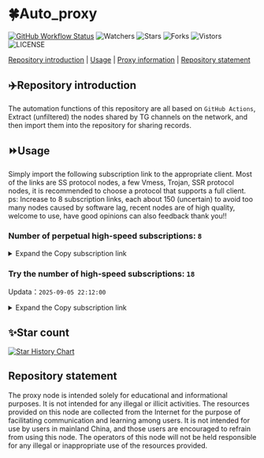 # 🍀Auto_proxy
[![GitHub Workflow Status](https://img.shields.io/github/actions/workflow/status/PangTouY00/Auto_proxy/main.yml?branch=main)](https://github.com/PangTouY00/Auto_proxy/actions/workflows/main.yml?branch=main) 
![Watchers](https://img.shields.io/github/watchers/w1770946466/Auto_proxy) ![Stars](https://img.shields.io/github/stars/PangTouY00/Auto_proxy) ![Forks](https://img.shields.io/github/forks/w1770946466/Auto_proxy) ![Vistors](https://visitor-badge.laobi.icu/badge?page_id=PangTouY00.Auto_proxy) ![LICENSE](https://img.shields.io/badge/license-CC%20BY--SA%204.0-green.svg)

[Repository introduction](https://github.com/PangTouY00/Auto_proxy#Repositoryintroduction) | [Usage](https://github.com/PangTouY00/Auto_proxy#Usage) | [Proxy information](https://github.com/PangTouY00/Auto_proxy#Proxyinformation) | [Repository statement](https://github.com/PangTouY00/Auto_proxy#Repositorystatement)

## ✈️Repository introduction
The automation functions of this repository are all based on `GitHub Actions`,
Extract (unfiltered) the nodes shared by TG channels on the network, and then import them into the repository for sharing records.

## ⏩Usage
Simply import the following subscription link to the appropriate client. Most of the links are SS protocol nodes, a few Vmess, Trojan, SSR protocol nodes, it is recommended to choose a protocol that supports a full client.
ps: Increase to 8 subscription links, each about 150 (uncertain) to avoid too many nodes caused by software lag, recent nodes are of high quality, welcome to use, have good opinions can also feedback thank you!!

### Number of perpetual high-speed subscriptions: `8`

<details>
  <summary>Expand the Copy subscription link</summary>

  
- [Multiprotocol Base64 encoding](https://raw.githubusercontent.com/PangTouY00/Auto_proxy/main/Long_term_subscription1)
`https://raw.githubusercontent.com/PangTouY00/Auto_proxy/main/Long_term_subscription_num`
`Total number of merge nodes: 290`

- [Multiprotocol Base64 encoding](https://raw.githubusercontent.com/PangTouY00/Auto_proxy/main/Long_term_subscription1)
`https://raw.githubusercontent.com/PangTouY00/Auto_proxy/main/Long_term_subscription1`
`Total number of merge nodes: 37`

- [Multiprotocol Base64 encoding](https://raw.githubusercontent.com/PangTouY00/Auto_proxy/main/Long_term_subscription2)
`https://raw.githubusercontent.com/PangTouY00/Auto_proxy/main/Long_term_subscription2`
`Total number of merge nodes: 37`

- [Multiprotocol Base64 encoding](https://raw.githubusercontent.com/PangTouY00/Auto_proxy/main/Long_term_subscription3)
`https://raw.githubusercontent.com/PangTouY00/Auto_proxy/main/Long_term_subscription3`
`Total number of merge nodes: 37`

- [Multiprotocol Base64 encoding](https://raw.githubusercontent.com/PangTouY00/Auto_proxy/main/Long_term_subscription4)
`https://raw.githubusercontent.com/PangTouY00/Auto_proxy/main/Long_term_subscription4`
`Total number of merge nodes: 37`

- [Multiprotocol Base64 encoding](https://raw.githubusercontent.comPangTouY00/Auto_proxy/main/Long_term_subscription5)
`https://raw.githubusercontent.com/PangTouY00/Auto_proxy/main/Long_term_subscription5`
`Total number of merge nodes: 37`

- [Multiprotocol Base64 encoding](https://raw.githubusercontent.com/PangTouY00/Auto_proxy/main/Long_term_subscription6)
`https://raw.githubusercontent.com/PangTouY00/Auto_proxy/main/Long_term_subscription6`
`Total number of merge nodes: 37`

- [Multiprotocol Base64 encoding](https://raw.githubusercontent.com/PangTouY00/Auto_proxy/main/Long_term_subscription7)
`https://raw.githubusercontent.com/PangTouY00/Auto_proxy/main/Long_term_subscription7`
`Total number of merge nodes: 37`

- [Multiprotocol Base64 encoding](https://raw.githubusercontent.com/PangTouY00/Auto_proxy/main/Long_term_subscription8)
`https://raw.githubusercontent.com/PangTouY00/Auto_proxy/main/Long_term_subscription8`
`Total number of merge nodes: 31`

- [Clash subscription](https://raw.githubusercontent.com/PangTouY00/Auto_proxy/main/Long_term_subscription2.yaml)
`https://raw.githubusercontent.com/PangTouY00/Auto_proxy/main/Long_term_subscription1.yaml`


- [Clash subscription](https://raw.githubusercontent.com/PangTouY00/Auto_proxy/main/Long_term_subscription2.yaml)
`https://raw.githubusercontent.com/PangTouY00/Auto_proxy/main/Long_term_subscription2.yaml`


- [Clash subscription](https://raw.githubusercontent.com/PangTouY00/Auto_proxy/main/Long_term_subscription3.yaml)
`https://raw.githubusercontent.com/PangTouY00/Auto_proxy/main/Long_term_subscription3.yaml`
  
</details>

### Try the number of high-speed subscriptions: `18`
Updata：`2025-09-05 22:12:00`


<details>
  <summary>Expand the Copy subscription link</summary>  



































































































































































































































































































































































































































































































































































































































































































































































































































































































































































































































































































































































































































































































































































































































































































































































































































































































































































































































































































































































































































































































































































































































































































































































































































































































































































































































































































































































































































































































































































































































































































































































































































































































































































































































































































































































































































































































































































































































































































































































































































































































































































































































































































































































































































































































































































































































































































































































































































































































































































































































































































































































































































































































































































































































































































































































































































































































































































































































































































































































































































































































































































































































































































































































































































































































































































































































































































































































































































































































































































































































































































































































































































































































































































































































































































































































































































































































































































































































































































































































































































































































































































































































































































































































































































































































































































































































































































































































































































































































































































































































































































































































































































































































































































































































































































































































































































































































































































































































































































































































































































































































































































































































































































































































































































































































































































































































































































































































































































































































































































































































































































































































































































































































































































































































































































































































































































































































































































































































































































































































































































































































































































































































































































































































































































































































































































































































































































































































































































































































































































































































































































































































































































































































































































































































































































































































































































































































































































































































































































































































































































































































































































































































































































































































































































































































































































































































































































































































































































































































































































































































































































































































































































































































































































































































































































































































































































































































































































































































































































































































































































































































































































































































































































































































































































































































































































































































































































































































































































































































































































































































































































































































































































































































































































































































































































































































































































































































































































































































































































































































































































































































































































































































































































































































































































































































































































































































































































































































































































































































































































































































































































































































































































































































































































































































































































































































































































































































































































































































































































































































































































































































































































































































































































































































































































































































































































































































































































































































































































































































































































































































































































































































































































































































































































































































































































































































































































































































































































































































































































































































































































































































































































































































































































































































































































































































































































































































































































































































































































































































































































































































































































































































































































































































































































































































































































>Trial subscription：
`https://v2b.zyrhk.top/api/v1/client/subscribe?token=e0d584de3c6741dbc124bafd4637414c`




>Trial subscription：
`https://sdvpapi.meytsoyxx.com/api/v1/client/subscribe?token=4707dedd6b694e36646981e434dffddf`




>Trial subscription：
`https://dash.tuzivip03.top/api/v1/client/subscribe?token=1ed456919edc10a7d327b821668f5bdb`




>Trial subscription：
`https://nekocloud.qzz.io/api/v1/client/subscribe?token=73db6e4ef072af5ac96d6ab028613d0c`




>Trial subscription：
`https://nekocloud.xx.kg/api/v1/client/subscribe?token=5797fcb20be2018fa4ffd8645b8ae256`




>Trial subscription：
`https://go.yueyun.de/api/v1/client/subscribe?token=401ff00299b2adc2c5cf55b36692a400`




>Trial subscription：
`https://dash.tuzivip01.top/api/v1/client/subscribe?token=448c15ea9bbe044c940031ea128aed50`




>Trial subscription：
`https://xiaohuolongjc.top/api/v1/client/subscribe?token=8ecef9d043f273ea8ec1ab8e7f0c5ddf`




>Trial subscription：
`https://qingyun.zybs.eu.org/api/v1/client/subscribe?token=31d29cb9ab933a6ca56f7c24d98c2140`




>Trial subscription：
`https://ldld.whtjdasha.com/api/v1/client/subscribe?token=1ac24c5505a8aa238fab8e1ca60e7a07`




>Trial subscription：
`https://www.eeevpn.com/api/v1/client/subscribe?token=fea6759f59cd424fd7eca7b605307e51`




>Trial subscription：
`https://dl.vfkum.website/api/v1/client/subscribe?token=942c90f3b6ab24b0f3258f234ef928a8`




>Trial subscription：
`https://kingfisher.top/api/v1/client/subscribe?token=d5c08e2e25dabc36969ae24b40604236`




>Trial subscription：
`https://cfvpn.com/api/v1/client/subscribe?token=cf5c5a6b7dbf68554f5a65b0d932fe42`




>Trial subscription：
`https://yywhale.com/api/v1/client/subscribe?token=64515165b38d69d429527345d1afb6dc`




>Trial subscription：
`https://ld88.nxxbbf.com/api/v1/client/subscribe?token=10779500b72b3d0fa71f1cc8cde2aa3d`




>Trial subscription：
`https://dash.tuzivip02.top/api/v1/client/subscribe?token=95128a979da63a204c85f80204b43d40`




>Trial subscription：
`https://dashuai.us/api/v1/client/subscribe?token=93179a7bc7345cb2d035c3900f015014`



</details>

## ✨Star count
[![Star History Chart](https://api.star-history.com/svg?repos=PangTouY00/Auto_proxy&type=Date)](https://star-history.com/#w1770946466/Auto_proxy&Date)



## Repository statement
The proxy node is intended solely for educational and informational purposes. It is not intended for any illegal or illicit activities. The resources provided on this node are collected from the Internet for the purpose of facilitating communication and learning among users. It is not intended for use by users in mainland China, and those users are encouraged to refrain from using this node. The operators of this node will not be held responsible for any illegal or inappropriate use of the resources provided.
